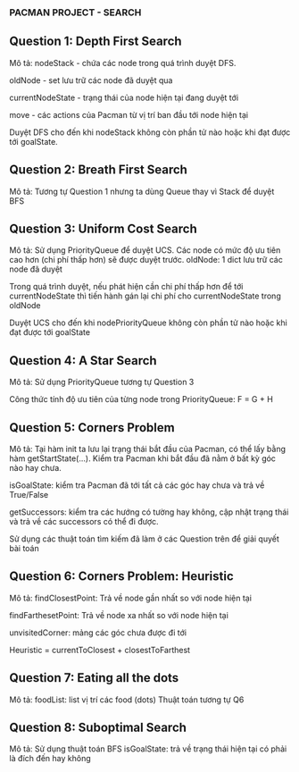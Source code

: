### PACMAN PROJECT - SEARCH ###

## Question 1: Depth First Search ##
Mô tả: 
nodeStack - chứa các node trong quá trình duyệt DFS.

oldNode - set lưu trữ các node đã duyệt qua

currentNodeState - trạng thái của node hiện tại đang duyệt tới

move - các actions của Pacman từ vị trí ban đầu tới node hiện tại

Duyệt DFS cho đến khi nodeStack không còn phần tử nào hoặc khi đạt được tới goalState.


## Question 2: Breath First Search
Mô tả: 
Tương tự Question 1 nhưng ta dùng Queue thay vì Stack để duyệt BFS

## Question 3: Uniform Cost Search
Mô tả: Sử dụng PriorityQueue để duyệt UCS. Các node có mức độ ưu tiên cao hơn (chi phí thấp hơn) sẽ được duyệt trước.
oldNode: 1 dict lưu trữ các node đã duyệt

Trong quá trình duyệt, nếu phát hiện cần chi phí thấp hơn để tới currentNodeState thì tiến hành gán lại chi phí cho currentNodeState trong oldNode

Duyệt UCS cho đến khi nodePriorityQueue không còn phần tử nào hoặc khi đạt được tới goalState

## Question 4: A Star Search
Mô tả: Sử dụng PriorityQueue tương tự Question 3

Công thức tính độ ưu tiên của từng node trong PriorityQueue: F = G + H

## Question 5: Corners Problem
Mô tả:
Tại hàm init ta lưu lại trạng thái bắt đầu của Pacman, có thể lấy bằng hàm getStartState(...). Kiểm tra Pacman khi bắt đầu đã nằm ở bất kỳ góc nào hay chưa.

isGoalState: kiểm tra Pacman đã tới tất cả các góc hay chưa và trả về True/False

getSuccessors: kiểm tra các hướng có tường hay không, cập nhật trạng thái và trả về các successors có thể đi được.

Sử dụng các thuật toán tìm kiếm đã làm ở các Question trên để giải quyết bài toán

## Question 6: Corners Problem: Heuristic
Mô tả:
findClosestPoint: Trả về node gần nhất so với node hiện tại 

findFarthesetPoint: Trả về node xa nhất so với node hiện tại

unvisitedCorner: mảng các góc chưa được đi tới

Heuristic = currentToClosest + closestToFarthest 

## Question 7: Eating all the dots
Mô tả: 
foodList: list vị trí các food (dots)
Thuật toán tương tự Q6

## Question 8:  Suboptimal Search
Mô tả: Sử dụng thuật toán BFS
isGoalState: trả về trạng thái hiện tại có phải là đích đến hay không